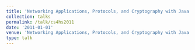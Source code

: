 ```yaml
---
title: 'Networking Applications, Protocols, and Cryptography with Java'
collection: talks
permalink: /talk/cs4hs2011
date: '2011-01-01'
venue: 'Networking Applications, Protocols, and Cryptography with Java. Google CS4HS Workshop at the University of Pennsylvania. August, 2011'
type: talk
---
```


